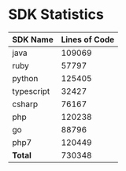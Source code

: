 # SDK Statistics

| SDK Name | Lines of Code |
| -------- | ------------- |
| java | 109069 |
| ruby | 57797 |
| python | 125405 |
| typescript | 32427 |
| csharp | 76167 |
| php | 120238 |
| go | 88796 |
| php7 | 120449 |
| **Total** | 730348 |
